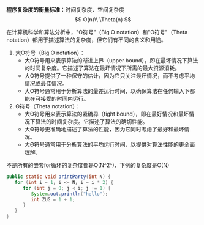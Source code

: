 **程序复杂度的衡量标准**：时间复杂度、空间复杂度
$$
O(n)\\
\Theta(n)
$$

在计算机科学和算法分析中，"O符号"（Big O notation）和"Θ符号"（Theta notation）都用于描述算法的复杂度，但它们有不同的含义和用途。

1. 大O符号（Big O notation）：
   - 大O符号用来表示算法的渐进上界（upper bound），即在最坏情况下算法的时间复杂度。它描述了算法在最坏情况下所需的最大资源消耗。
   - 大O符号提供了一种保守的估计，因为它只关注最坏情况，而不考虑平均情况或最佳情况。
   - 大O符号通常用于分析算法的最差运行时间，以确保算法在任何输入下都能在可接受的时间内运行。
2. Θ符号（Theta notation）：
   - 大Θ符号用来表示算法的紧确界（tight bound），即在最好情况和最坏情况下算法的时间复杂度。它描述了算法的确切性能。
   - 大Θ符号更准确地描述了算法的性能，因为它同时考虑了最好和最坏情况。
   - 大Θ符号通常用于分析算法的平均运行时间，以提供对算法性能的更全面理解。





不是所有的嵌套for循环的复杂度都是O(N^2^)，下例的复杂度是O(N)

```java
public static void printParty(int N) {
   for (int i = 1; i <= N; i = i * 2) {
      for (int j = 0; j < i; j += 1) {
         System.out.println("hello");   
         int ZUG = 1 + 1;
      }
   }
}
```




